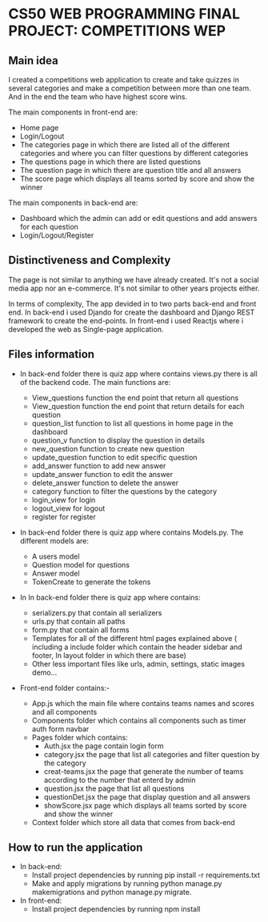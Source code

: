 # CS50 WEB PROGRAMMING FINAL PROJECT: COMPETITIONS WEP
<!-- The project video is: https://youtu.be/YtHHEC-bdqA -->

## Main idea
I created a competitions web application to create and take quizzes in several categories and make a competition between more than one team.
And in the end the team who have highest score wins.

The main components in front-end are:


* Home page
* Login/Logout
* The categories page in which there are listed all of the different categories and where you can filter questions by different categories
* The questions page in which there are listed questions
* The question page in which there are question title and all answers 
* The score page which displays all teams sorted by score and show the winner

The main components in back-end are:
* Dashboard which the admin can add or edit questions and add answers for each question
* Login/Logout/Register

## Distinctiveness and Complexity
The page is not similar to anything we have already created. It's not a social media app nor an e-commerce. It's not similar to other years projects either.

In terms of complexity, The app devided in to two parts
back-end and front end.
In back-end i used Djando for create the dashboard and
Django REST framework to create the end-points.
In front-end i used Reactjs where i developed the web as Single-page application.

## Files information

* In back-end folder there is quiz app where contains views.py there is all of the backend code. The main functions are:
   * View_questions function the end point that return all questions
   * View_question function the end point that return details for each question
   * question_list function to list all questions in home page in the dashboard
   * question_v function to display the question in details
   * new_question function to create new question
   * update_question function to edit specific question
   * add_answer function to add new answer 
   * update_answer function to edit the answer
   * delete_answer function to delete the answer
   * category function to filter the questions by the category
   * login_view for login
   * logout_view for logout
   * register for register

* In back-end folder there is quiz app where contains Models.py. The different models are:
  * A users model
  * Question model for questions 
  * Answer model
  * TokenCreate to generate the tokens
 * In In back-end folder there is quiz app where contains:
   * serializers.py that contain all serializers
   * urls.py that contain all paths
   * form.py that contain all forms
   * Templates for all of the different html pages explained above ( including a include folder which contain the header  sidebar and footer, In layout folder in which there are base)
   *  Other less important files like urls, admin, settings, static images demo...

* Front-end folder contains:-
  * App.js which the main file where contains teams names and scores and all components
  * Components folder which contains all components such as timer auth form navbar
  * Pages folder which contains:
     * Auth.jsx the page contain login form
     * category.jsx the page that list all categories and filter question by the category
     * creat-teams.jsx the page that generate the number of teams according to the number that enterd by admin 
     * question.jsx the page that list all questions
     * questionDet.jsx the page that display question and all answers
     * showScore.jsx page which displays all teams sorted by score and show the winner
  * Context folder which store all data that comes from back-end

## How to run the application
* In back-end:
   * Install project dependencies by running pip install -r requirements.txt
  * Make and apply migrations by running python manage.py makemigrations and python manage.py migrate.
* In front-end:
  * Install project dependencies by running npm install